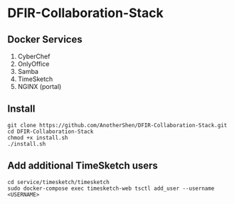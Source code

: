 # DFIR-Collaboration-Stack
## Docker Services
1. CyberChef
2. OnlyOffice
3. Samba
4. TimeSketch
5. NGINX (portal)

## Install
```
git clone https://github.com/AnotherShen/DFIR-Collaboration-Stack.git
cd DFIR-Collaboration-Stack
chmod +x install.sh
./install.sh
```

## Add additional TimeSketch users
```
cd service/timesketch/timesketch
sudo docker-compose exec timesketch-web tsctl add_user --username <USERNAME>
```
